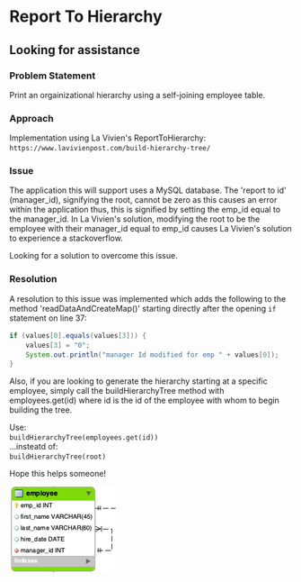 # Report To Hierarchy
## Looking for assistance

### Problem Statement

Print an orgainizational hierarchy using a self-joining employee table.

### Approach

Implementation using La Vivien's ReportToHierarchy: `https://www.lavivienpost.com/build-hierarchy-tree/`

### Issue

The application this will support uses a MySQL database.  The 'report to id' (manager\_id), signifying the root, cannot be zero as this causes an error within the application thus, this is signified by setting the emp_id equal to the manager_id.  In La Vivien's solution, modifying the root to be the employee with their manager_id equal to emp_id causes La Vivien's solution to experience a stackoverflow. 

Looking for a solution to overcome this issue.

### Resolution

A resolution to this issue was implemented which adds the following to the method 'readDataAndCreateMap()' starting directly after the opening `if` statement on line 37:

```java
if (values[0].equals(values[3])) {  
	values[3] = "0";  
	System.out.println("manager Id modified for emp " + values[0]);  
}  
```

Also, if you are looking to generate the hierarchy starting at a specific employee, simply call the buildHierarchyTree method with employees.get(id) where id is the id of the employee with whom to begin building the tree.

Use:  
`buildHierarchyTree(employees.get(id))`  
...insteatd of:  
`buildHierarchyTree(root)`

Hope this helps someone!

![ERD](https://github.com/robrides/ReportToHierarchy/blob/master/employee_table.png)

